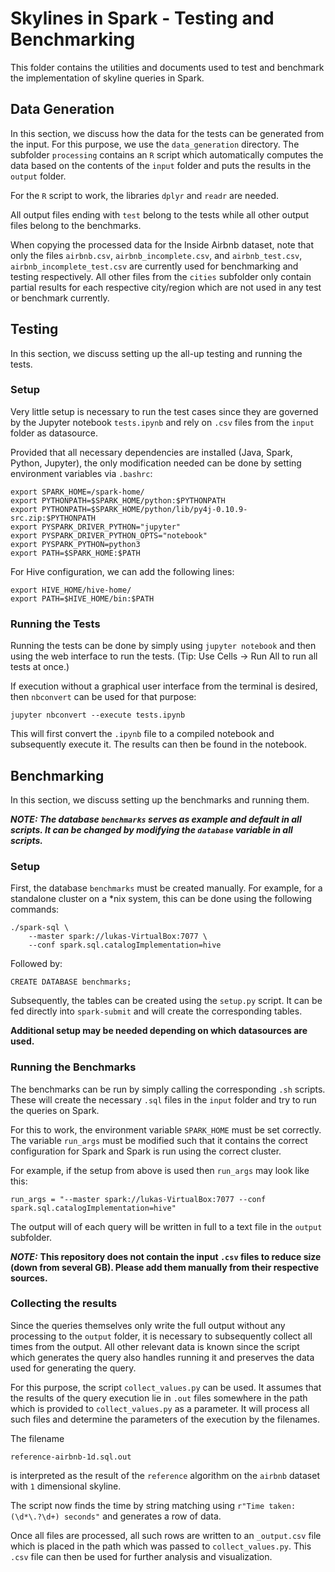 # Skylines in Spark - Testing and Benchmarking

This folder contains the utilities and documents used to test and benchmark the implementation of skyline queries in Spark.

## Data Generation

In this section, we discuss how the data for the tests can be generated from the input. For this purpose, we use the `data_generation` directory. The subfolder `processing` contains an `R` script which automatically computes the data based on the contents of the `input` folder and puts the results in the `output` folder.

For the `R` script to work, the libraries `dplyr` and `readr` are needed.

All output files ending with `test` belong to the tests while all other output files belong to the benchmarks.

When copying the processed data for the Inside Airbnb dataset, note that only the files `airbnb.csv`, `airbnb_incomplete.csv`, and `airbnb_test.csv`, `airbnb_incomplete_test.csv` are currently used for benchmarking and testing respectively. All other files from the `cities` subfolder only contain partial results for each respective city/region which are not used in any test or benchmark currently.

## Testing

In this section, we discuss setting up the all-up testing and running the tests.

### Setup

Very little setup is necessary to run the test cases since they are governed by the Jupyter notebook `tests.ipynb` and rely on `.csv` files from the `input` folder as datasource.

Provided that all necessary dependencies are installed (Java, Spark, Python, Jupyter), the only modification needed can be done by setting environment variables via `.bashrc`:

```
export SPARK_HOME=/spark-home/
export PYTHONPATH=$SPARK_HOME/python:$PYTHONPATH
export PYTHONPATH=$SPARK_HOME/python/lib/py4j-0.10.9-src.zip:$PYTHONPATH
export PYSPARK_DRIVER_PYTHON="jupyter"
export PYSPARK_DRIVER_PYTHON_OPTS="notebook"
export PYSPARK_PYTHON=python3
export PATH=$SPARK_HOME:$PATH
```

For Hive configuration, we can add the following lines:

```
export HIVE_HOME/hive-home/
export PATH=$HIVE_HOME/bin:$PATH
```

### Running the Tests

Running the tests can be done by simply using `jupyter notebook` and then using the web interface to run the tests. (Tip: Use Cells -> Run All to run all tests at once.)

If execution without a graphical user interface from the terminal is desired, then `nbconvert` can be used for that purpose:

```
jupyter nbconvert --execute tests.ipynb
```

This will first convert the `.ipynb` file to a compiled notebook and subsequently execute it. The results can then be found in the notebook.

## Benchmarking

In this section, we discuss setting up the benchmarks and running them.

***NOTE: The database `benchmarks` serves as example and default in all scripts. It can be changed by modifying the `database` variable in all scripts.***

### Setup

First, the database `benchmarks` must be created manually. For example, for a standalone cluster on a *nix system, this can be done using the following commands:

```
./spark-sql \
    --master spark://lukas-VirtualBox:7077 \
    --conf spark.sql.catalogImplementation=hive
```

Followed by:

```
CREATE DATABASE benchmarks;
```

Subsequently, the tables can be created using the `setup.py` script. It can be fed directly into `spark-submit` and will create the corresponding tables.

**Additional setup may be needed depending on which datasources are used.**

### Running the Benchmarks

The benchmarks can be run by simply calling the corresponding `.sh` scripts. These will create the necessary `.sql` files in the `input` folder and try to run the queries on Spark.

For this to work, the environment variable `SPARK_HOME` must be set correctly. The variable `run_args` must be modified such that it contains the correct configuration for Spark and Spark is run using the correct cluster.

For example, if the setup from above is used then `run_args` may look like this:

```
run_args = "--master spark://lukas-VirtualBox:7077 --conf spark.sql.catalogImplementation=hive"
```

The output will of each query will be written in full to a text file in the `output` subfolder.

***NOTE:*** **This repository does not contain the input `.csv` files to reduce size (down from several GB). Please add them manually from their respective sources.**

### Collecting the results

Since the queries themselves only write the full output without any processing to the `output` folder, it is necessary to subsequently collect all times from the output. All other relevant data is known since the script which generates the query also handles running it and preserves the data used for generating the query.

For this purpose, the script `collect_values.py` can be used. It assumes that the results of the query execution lie in `.out` files somewhere in the path which is provided to `collect_values.py` as a parameter. It will process all such files and determine the parameters of the execution by the filenames.

The filename

```
reference-airbnb-1d.sql.out
```

is interpreted as the result of the `reference` algorithm on the `airbnb` dataset with `1` dimensional skyline.

The script now finds the time by string matching using `r"Time taken: (\d*\.?\d+) seconds"` and generates a row of data.

Once all files are processed, all such rows are written to an `_output.csv` file which is placed in the path which was passed to `collect_values.py`. This `.csv` file can then be used for further analysis and visualization.
